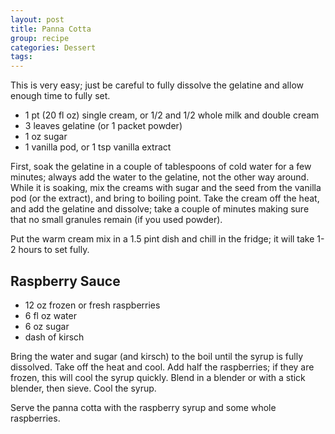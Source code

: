 ```yaml
---
layout: post
title: Panna Cotta
group: recipe
categories: Dessert
tags:
---
```



This is very easy; just be careful to fully dissolve the gelatine and allow enough time to fully set.

- 1 pt (20 fl oz) single cream, or 1/2 and 1/2 whole milk and double cream
- 3 leaves gelatine (or 1 packet powder)
- 1 oz sugar
- 1 vanilla pod, or 1 tsp vanilla extract

First, soak the gelatine in a couple of tablespoons of cold water for a few minutes; always add the water to the gelatine, not the other way around.  While it is soaking, mix the creams with sugar and the seed from the vanilla pod (or the extract), and bring to boiling point.  Take the cream off the heat, and add the gelatine and dissolve; take a couple of minutes making sure that no small granules remain (if you used powder).

Put the warm cream mix in a 1.5 pint dish and chill in the fridge; it will take 1-2 hours to set fully.

## Raspberry Sauce

- 12 oz frozen or fresh raspberries
- 6 fl oz water
- 6 oz sugar
- dash of kirsch

Bring the water and sugar (and kirsch) to the boil until the syrup is fully dissolved.  Take off the heat and cool.  Add half the raspberries; if they are frozen, this will cool the syrup quickly.  Blend in a blender or with a stick blender, then sieve.  Cool the syrup.

Serve the panna cotta with the raspberry syrup and some whole raspberries.
